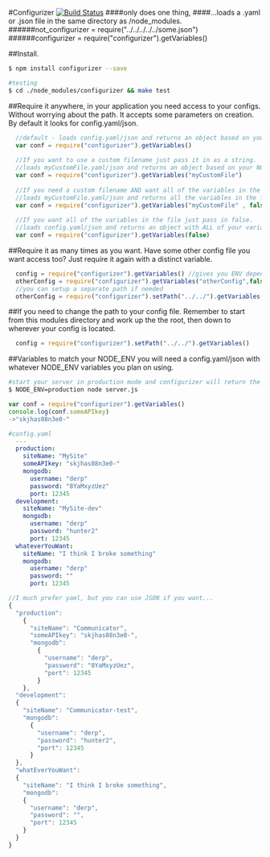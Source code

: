#Configurizer [![Build Status](https://travis-ci.org/PaperElectron/configurizer.png?branch=master)](https://travis-ci.org/PaperElectron/configurizer)
####only does one thing, 
####...loads a .yaml or .json file in the same directory as /node_modules.
######not_configurizer = require("../../../../../some.json")
######configurizer = require("configurizer").getVariables()

##Install.
```bash
$ npm install configurizer --save

#testing
$ cd ./node_modules/configurizer && make test
```
##Require it anywhere,
in your application you need access to your configs. Without worrying about the path.
It accepts some parameters on creation. By default it looks for config.yaml/json.

```javascript
  //default - loads config.yaml/json and returns an object based on your NODE_ENV variable
  var conf = require("configurizer").getVariables() 
  
  //If you want to use a custom filename just pass it in as a string.
  //loads myCustomFile.yaml/json and returns an object based on your NODE_ENV variable
  var conf = require("configurizer").getVariables("myCustomFile") 
  
  //If you need a custom filename AND want all of the variables in the file.
  //loads myCustomFile.yaml/json and returns all the variables in the file
  var conf = require("configurizer").getVariables("myCustomFile" , false) 
  
  //If you want all of the variables in the file just pass in false.
  //loads config.yaml/json and returns an object with ALL of your variables.
  var conf = require("configurizer").getVariables(false)
```

##Require it as many times as you want. 
Have some other config file you want access too? Just require it again with a distinct variable.
```javascript
  config = require("configurizer").getVariables() //gives you ENV dependant object
  otherConfig = require("configurizer").getVariables("otherConfig",false) //gives entire object
  //you can setup a separate path if needed
  otherConfig = require("configurizer").setPath("../../").getVariables("otherConfig")
```

##If you need to change the path to your config file.
Remember to start from this modules directory and work up the the root, then down to
wherever your config is located.

```javascript
  config = require("configurizer").setPath("../../").getVariables()
```

##Variables to match your NODE_ENV 
you will need a config.yaml/json with whatever NODE_ENV variables you plan on using.

```bash
#start your server in production mode and configurizer will return the production object.
$ NODE_ENV=production node server.js
```
```javascript
var conf = require("configurizer").getVariables()
console.log(conf.someAPIkey)
->"skjhas08n3e0-"
```
```yaml
#config.yaml
  ---
  production:
    siteName: "MySite"
    someAPIkey: "skjhas08n3e0-"
    mongodb:
      username: "derp"
      password: "8YaMxyzUez"
      port: 12345
  development:
    siteName: "MySite-dev"
    mongodb:
      username: "derp"
      password: "hunter2"
      port: 12345
  whateverYouWant:
    siteName: "I think I broke something"
    mongodb:
      username: "derp"
      password: ""
      port: 12345
```

```javascript
//I much prefer yaml, but you can use JSON if you want...
{
  "production":
    {
      "siteName": "Communicator",
      "someAPIkey": "skjhas08n3e0-",
      "mongodb":
        {
          "username": "derp",
          "password": "8YaMxyzUez",
          "port": 12345
        }
    },
  "development":
  {
    "siteName": "Communicator-test",
    "mongodb":
      {
        "username": "derp",
        "password": "hunter2",
        "port": 12345
      }
  },
  "whatEverYouWant":
  {
    "siteName": "I think I broke something",
    "mongodb":
    {
      "username": "derp",
      "password": "",
      "port": 12345
    }
  }
}
```
